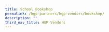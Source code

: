```yaml
---
title: School Bookshop
permalink: /hgp-partners/hgp-vendors/bookshop/
description: ""
third_nav_title: HGP Vendors
---
```

